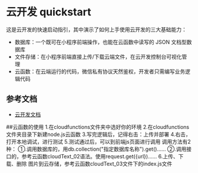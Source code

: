 # 云开发 quickstart

这是云开发的快速启动指引，其中演示了如何上手使用云开发的三大基础能力：

- 数据库：一个既可在小程序前端操作，也能在云函数中读写的 JSON 文档型数据库
- 文件存储：在小程序前端直接上传/下载云端文件，在云开发控制台可视化管理
- 云函数：在云端运行的代码，微信私有协议天然鉴权，开发者只需编写业务逻辑代码

## 参考文档

- [云开发文档](https://developers.weixin.qq.com/miniprogram/dev/wxcloud/basis/getting-started.html)

##云函数的使用
1.在cloudfunctions文件夹中选好你的环境
2.在cloudfunctions文件夹目录下新建node.js云函数
3.写完逻辑后，记得右击：上传并部署
4.右击，打开本地调试，进行测试
5.测试通过后，可以到前端js页面进行调用
调用方法有2种：
  ①.调用数据库的，用db.collection("指定数据库名称").get()……
  ②.调用接口的，参考云函数cloudText_02语法。使用request.get({url})……
6.上传、下载、删除 图片到云存储，参考云函数cloudText_03文件下的index.js文件

